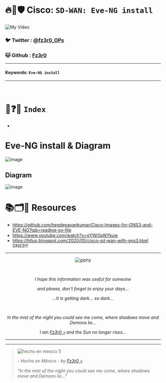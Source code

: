# 🔥🧱🛡️ Cisco: `SD-WAN: Eve-NG install`

![My Video](https://user-images.githubusercontent.com/94720207/165892585-b830998d-d7c5-43b4-a3ad-f71a07b9077e.gif)

### 🐦 Twitter  : [@fz3r0_OPs](https://twitter.com/Fz3r0_OPs)
### 🐱 Github  : [Fz3r0](https://github.com/fz3r0) 

---
 
#### Keywords: `Eve-NG install`

---

<br>

# 📝❓📄 `Index`

- 

# Eve-NG install & Diagram

![image](https://github.com/user-attachments/assets/df7a8c06-d4f7-4cb5-a62c-5324298eafa2)


## Diagram

![image](https://github.com/user-attachments/assets/bd587d5e-5a0d-4297-b853-972bf9b2497a)



# 📚🗂️🎥 Resources

- https://github.com/hegdepavankumar/Cisco-Images-for-GNS3-and-EVE-NG?tab=readme-ov-file
- https://www.youtube.com/watch?v=gYWr5pNYkuw
- https://htluo.blogspot.com/2020/05/cisco-sd-wan-with-gns3.html GNS3!!!



  
---

<span align="center"> <p align="center"> ![giphy](https://user-images.githubusercontent.com/94720207/166587250-292d9a9f-e590-4c25-a678-d457e2268e85.gif) </p> </span> 



&nbsp;

<span align="center"> <p align="center"> _I hope this information was useful for someone_ </p> </span> 
<span align="center"> <p align="center"> _and please, don't forget to enjoy your days..._ </p> </span> 
<span align="center"> <p align="center"> _...It is getting dark... so dark..._ </p> </span> 

&nbsp;

<span align="center"> <p align="center"> _In the mist of the night you could see me come, where shadows move and Demons lie..._ </p> </span> 
<span align="center"> <p align="center"> _I am [Fz3r0 💀](https://github.com/Fz3r0/) and the Sun no longer rises..._ </p> </span> 

---






---

> ![hecho en mexico 5](https://user-images.githubusercontent.com/94720207/166068790-fa1f243d-2db9-4810-a6e4-eb3c4ad23700.png)
>
> _- Hecho en México - by [Fz3r0 💀](https://github.com/Fz3r0/)_  
>
> _"In the mist of the night you could see me come, where shadows move and Demons lie..."_ 

